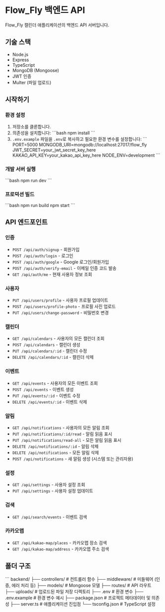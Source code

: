 # Flow_Fly 백엔드 API

Flow_Fly 캘린더 애플리케이션의 백엔드 API 서버입니다.

## 기술 스택

- Node.js
- Express
- TypeScript
- MongoDB (Mongoose)
- JWT 인증
- Multer (파일 업로드)

## 시작하기

### 환경 설정

1. 저장소를 클론합니다.
2. 의존성을 설치합니다:
   \`\`\`bash
   npm install
   \`\`\`
3. `.env.example` 파일을 `.env`로 복사하고 필요한 환경 변수를 설정합니다:
   \`\`\`
   PORT=5000
   MONGODB_URI=mongodb://localhost:27017/flow_fly
   JWT_SECRET=your_jwt_secret_key_here
   KAKAO_API_KEY=your_kakao_api_key_here
   NODE_ENV=development
   \`\`\`

### 개발 서버 실행

\`\`\`bash
npm run dev
\`\`\`

### 프로덕션 빌드

\`\`\`bash
npm run build
npm start
\`\`\`

## API 엔드포인트

### 인증

- `POST /api/auth/signup` - 회원가입
- `POST /api/auth/login` - 로그인
- `POST /api/auth/google` - Google 로그인/회원가입
- `POST /api/auth/verify-email` - 이메일 인증 코드 발송
- `GET /api/auth/me` - 현재 사용자 정보 조회

### 사용자

- `PUT /api/users/profile` - 사용자 프로필 업데이트
- `POST /api/users/profile-photo` - 프로필 사진 업로드
- `PUT /api/users/change-password` - 비밀번호 변경

### 캘린더

- `GET /api/calendars` - 사용자의 모든 캘린더 조회
- `POST /api/calendars` - 캘린더 생성
- `PUT /api/calendars/:id` - 캘린더 수정
- `DELETE /api/calendars/:id` - 캘린더 삭제

### 이벤트

- `GET /api/events` - 사용자의 모든 이벤트 조회
- `POST /api/events` - 이벤트 생성
- `PUT /api/events/:id` - 이벤트 수정
- `DELETE /api/events/:id` - 이벤트 삭제

### 알림

- `GET /api/notifications` - 사용자의 모든 알림 조회
- `PUT /api/notifications/:id/read` - 알림 읽음 표시
- `PUT /api/notifications/read-all` - 모든 알림 읽음 표시
- `DELETE /api/notifications/:id` - 알림 삭제
- `DELETE /api/notifications` - 모든 알림 삭제
- `POST /api/notifications` - 새 알림 생성 (시스템 또는 관리자용)

### 설정

- `GET /api/settings` - 사용자 설정 조회
- `PUT /api/settings` - 사용자 설정 업데이트

### 검색

- `GET /api/search/events` - 이벤트 검색

### 카카오맵

- `GET /api/kakao-map/places` - 카카오맵 장소 검색
- `GET /api/kakao-map/address` - 카카오맵 주소 검색

## 폴더 구조

\`\`\`
backend/
├── controllers/     # 컨트롤러 함수
├── middleware/      # 미들웨어 (인증, 에러 처리 등)
├── models/          # Mongoose 모델
├── routes/          # API 라우트
├── uploads/         # 업로드된 파일 저장 디렉토리
├── .env             # 환경 변수
├── .env.example     # 환경 변수 예시
├── package.json     # 프로젝트 메타데이터 및 의존성
├── server.ts        # 애플리케이션 진입점
└── tsconfig.json    # TypeScript 설정

